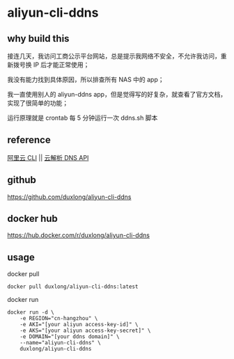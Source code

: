 # aliyun-cli-ddns

## why build this

接连几天，我访问工商公示平台网站，总是提示我网络不安全，不允许我访问，重新拨号换 IP 后才能正常使用；

我没有能力找到具体原因，所以排查所有 NAS 中的 app；

我一直使用别人的 aliyun-ddns app，但是觉得写的好复杂，就查看了官方文档，实现了很简单的功能；

运行原理就是 crontab 每 5 分钟运行一次 ddns.sh 脚本

## reference

[阿里云 CLI](https://help.aliyun.com/product/29991.html) || [云解析 DNS API](https://help.aliyun.com/document_detail/29740.html)

## github

https://github.com/duxlong/aliyun-cli-ddns

## docker hub

https://hub.docker.com/r/duxlong/aliyun-cli-ddns

## usage

docker pull
```
docker pull duxlong/aliyun-cli-ddns:latest
```

docker run
```
docker run -d \
    -e REGION="cn-hangzhou" \
    -e AKI="[your aliyun access-key-id]" \
    -e AKS="[your aliyun access-key-secret]" \
    -e DOMAIN="[your ddns domain]" \
    --name="aliyun-cli-ddns" \
    duxlong/aliyun-cli-ddns
```
